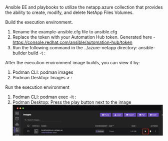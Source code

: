 Ansible EE and playbooks to utilize the netapp.azure collection that provides the ability to create, modify, and delete NetApp Files Volumes.

Build the execution environment.
1. Rename the example-ansible.cfg file to ansible.cfg
2. Replace the token with your Automation Hub token. Generated here - https://console.redhat.com/ansible/automation-hub/token
3. Run the following command in the ../azure-netapp directory: ansible-builder build -t <azure-netapp-ee>:<tag>

After the execution environment image builds, you can view it by:
1. Podman CLI: podman images
2. Podman Desktop: Images > <azure-netapp-ee>:<tag>

Run the execution environment
1. Podman CLI: podman exec -it <azure-netapp-ee>:<tag>
2. Podman Desktop: Press the play button next to the image
![alt text](<./images/start-ee.png>)